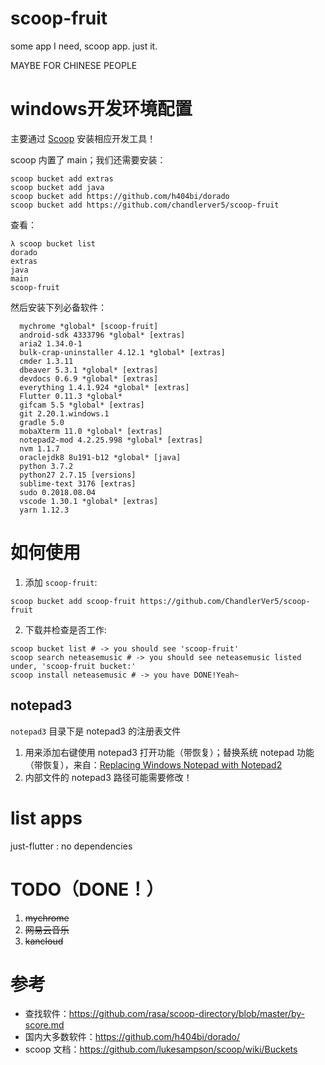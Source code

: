 # scoop-fruit
some app I need, scoop app. just it.

MAYBE FOR CHINESE PEOPLE

# windows开发环境配置
主要通过 [Scoop](https://github.com/lukesampson/scoop) 安装相应开发工具！

scoop 内置了 main；我们还需要安装：

```shell
scoop bucket add extras
scoop bucket add java
scoop bucket add https://github.com/h404bi/dorado
scoop bucket add https://github.com/chandlerver5/scoop-fruit
```

查看：
```shell
λ scoop bucket list
dorado		
extras
java
main
scoop-fruit
```

然后安装下列必备软件：

```
  mychrome *global* [scoop-fruit]
  android-sdk 4333796 *global* [extras]
  aria2 1.34.0-1
  bulk-crap-uninstaller 4.12.1 *global* [extras]
  cmder 1.3.11
  dbeaver 5.3.1 *global* [extras]
  devdocs 0.6.9 *global* [extras]
  everything 1.4.1.924 *global* [extras]
  Flutter 0.11.3 *global*
  gifcam 5.5 *global* [extras]
  git 2.20.1.windows.1
  gradle 5.0
  mobaXterm 11.0 *global* [extras]
  notepad2-mod 4.2.25.998 *global* [extras]
  nvm 1.1.7
  oraclejdk8 8u191-b12 *global* [java]
  python 3.7.2
  python27 2.7.15 [versions]
  sublime-text 3176 [extras]
  sudo 0.2018.08.04
  vscode 1.30.1 *global* [extras]
  yarn 1.12.3
```

# 如何使用
1. 添加 `scoop-fruit`:
```
scoop bucket add scoop-fruit https://github.com/ChandlerVer5/scoop-fruit
```

2. 下载并检查是否工作:
```
scoop bucket list # -> you should see 'scoop-fruit'
scoop search neteasemusic # -> you should see neteasemusic listed under, 'scoop-fruit bucket:'
scoop install neteasemusic # -> you have DONE!Yeah~
```

## notepad3
`notepad3` 目录下是 notepad3 的注册表文件
1. 用来添加右键使用 notepad3 打开功能（带恢复）；替换系统 notepad 功能（带恢复），来自：[Replacing Windows Notepad with Notepad2](http://code.kliu.org/misc/notepad2/)
2. 内部文件的 notepad3 路径可能需要修改！

# list apps
just-flutter : no dependencies

 
# TODO（DONE！）
1. ~~mychrome~~
2. ~~网易云音乐~~
3. ~~kancloud~~

# 参考
* 查找软件：https://github.com/rasa/scoop-directory/blob/master/by-score.md
* 国内大多数软件：https://github.com/h404bi/dorado/
* scoop 文档：https://github.com/lukesampson/scoop/wiki/Buckets